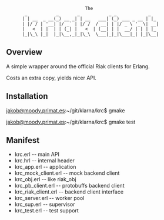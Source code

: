                                   The
           _           _       _           _ _            _
          | | __  _ __(_) __ _| | __   ___| (_) ___ _ __ | |_
          | |/ / | '__| |/ _` | |/ /  / __| | |/ _ \ '_ \| __|
          |   <  | |  | | (_| |   <  | (__| | |  __/ | | | |_
          |_|\_\ |_|  |_|\__,_|_|\_\  \___|_|_|\___|_| |_|\__|

## Overview
A simple wrapper around the official Riak clients for Erlang.

Costs an extra copy, yields nicer API.

## Installation
jakob@moody.primat.es:~/git/klarna/krc$ gmake

jakob@moody.primat.es:~/git/klarna/krc$ gmake test

## Manifest
* krc.erl             -- main API
* krc.hrl             -- internal header
* krc_app.erl         -- application
* krc_mock_client.erl -- mock backend client
* krc_obj.erl         -- like riak_obj
* krc_pb_client.erl   -- protobuffs backend client
* krc_riak_client.erl -- backend client interface
* krc_server.erl      -- worker pool
* krc_sup.erl         -- supervisor
* krc_test.erl        -- test support
